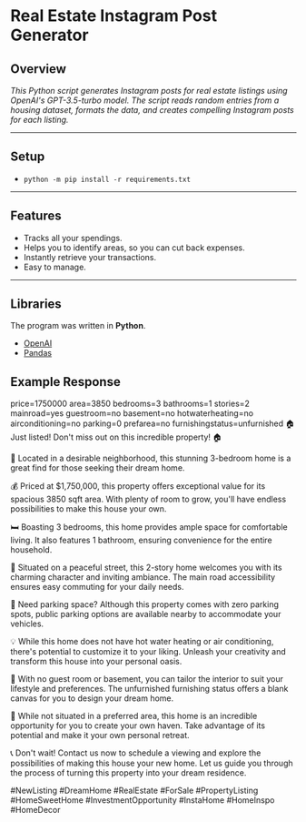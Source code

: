 # Real Estate Instagram Post Generator

## Overview
*This Python script generates Instagram posts for real estate listings using OpenAI's GPT-3.5-turbo model. 
The script reads random entries from a housing dataset, formats the data, and creates compelling Instagram posts for each listing.*

___

## Setup
+ ```python -m pip install -r requirements.txt```
___
## Features

+ Tracks all your spendings.
+ Helps you to identify areas, so you can cut back expenses.
+ Instantly retrieve your transactions.
+ Easy to manage.
___
## Libraries

The program was written in **Python**.
+ [OpenAI](https://platform.openai.com/docs/overview)
+ [Pandas](https://pandas.pydata.org/)

## Example Response

price=1750000
area=3850
bedrooms=3
bathrooms=1
stories=2
mainroad=yes
guestroom=no
basement=no
hotwaterheating=no
airconditioning=no
parking=0
prefarea=no
furnishingstatus=unfurnished
🏠 Just listed! Don't miss out on this incredible property! 🏠

📍 Located in a desirable neighborhood, this stunning 3-bedroom home is a great find for those seeking their dream home. 

💰 Priced at $1,750,000, this property offers exceptional value for its spacious 3850 sqft area. With plenty of room to grow, you'll have endless possibilities to make this house your own.

🛏️ Boasting 3 bedrooms, this home provides ample space for comfortable living. It also features 1 bathroom, ensuring convenience for the entire household.

🌲 Situated on a peaceful street, this 2-story home welcomes you with its charming character and inviting ambiance. The main road accessibility ensures easy commuting for your daily needs.

🚗 Need parking space? Although this property comes with zero parking spots, public parking options are available nearby to accommodate your vehicles.

💡 While this home does not have hot water heating or air conditioning, there's potential to customize it to your liking. Unleash your creativity and transform this house into your personal oasis.

🏡 With no guest room or basement, you can tailor the interior to suit your lifestyle and preferences. The unfurnished furnishing status offers a blank canvas for you to design your dream home.

🌳 While not situated in a preferred area, this home is an incredible opportunity for you to create your own haven. Take advantage of its potential and make it your own personal retreat.

📞 Don't wait! Contact us now to schedule a viewing and explore the possibilities of making this house your new home. Let us guide you through the process of turning this property into your dream residence. 

#NewListing #DreamHome #RealEstate #ForSale #PropertyListing #HomeSweetHome #InvestmentOpportunity #InstaHome #HomeInspo #HomeDecor
